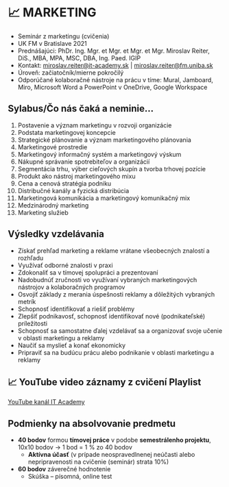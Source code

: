 # 📈 MARKETING

* Seminár z marketingu (cvičenia)
* UK FM v Bratislave 2021
* Prednášajúci: PhDr. Ing. Mgr. et Mgr. et Mgr. et Mgr. Miroslav Reiter, DiS., MBA, MPA, MSC, DBA, Ing. Paed. IGIP 
* Kontakt: miroslav.reiter@it-academy.sk | miroslav.reiter@fm.uniba.sk 
* Úroveň: začiatočník/mierne pokročilý
* Odporúčané kolaboračné nástroje na prácu v tíme: Mural, Jamboard, Miro, Microsoft Word a PowerPoint v OneDrive, Google Workspace

## Sylabus/Čo nás čaká a neminie...

1. Postavenie a význam marketingu v rozvoji organizácie
1. Podstata marketingovej koncepcie
1. Strategické plánovanie a význam marketingového plánovania
1. Marketingové prostredie
1. Marketingový informačný systém a marketingový výskum
1. Nákupné správanie spotrebiteľov a organizácií
1. Segmentácia trhu, výber cieľových skupín a tvorba trhovej pozície
1. Produkt ako nástroj marketingového mixu
1. Cena a cenová stratégia podniku
1. Distribučné kanály a fyzická distribúcia
1. Marketingová komunikácia a marketingový komunikačný mix
1. Medzinárodný marketing
1. Marketing služieb

## Výsledky vzdelávania
* Získať prehľad marketing a reklame vrátane všeobecných znalostí a rozhľadu
* Využívať odborné znalosti v praxi
* Zdokonaliť sa v tímovej spolupráci a prezentovaní
* Nadobudnúť zručnosti vo využívaní vybraných marketingových nástrojov a kolaboračných programov
* Osvojiť základy z merania úspešnosti reklamy a dôležitých vybraných metrík
* Schopnosť identifikovať a riešiť problémy
* Zlepšiť podnikavosť, schopnosť identifikovať nové (podnikateľské) príležitosti
* Schopnosť sa samostatne ďalej vzdelávať sa a organizovať svoje učenie v oblasti marketingu a reklamy
* Naučiť sa myslieť a konať ekonomicky
* Pripraviť sa na budúcu prácu alebo podnikanie v oblasti marketingu a reklamy

## 📈 YouTube video záznamy z cvičení Playlist
[YouTube kanál IT Academy](https://www.youtube.com/playlist?list=PLIu_ZdHo7Pk-2RvvI9vcafGTCj_VylD0S)

## Podmienky na absolvovanie predmetu
* **40 bodov** formou **tímovej práce** v podobe **semestrálenho projektu**, 10x10 bodov -> 1 bod = 1 % zo 40 bodov
  * **Aktívna účasť** (v prípade neospravedlnenej neúčasti alebo nepripravenosti na cvičenie (seminár) strata 10%)
* **60 bodov** záverečné hodnotenie
  *  Skúška – písomná, online test 

